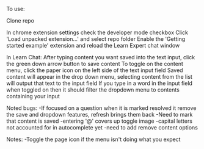 To use:

Clone repo

In chrome extension settings check the developer mode checkbox
Click 'Load unpacked extension...' and select repo folder
Enable the 'Getting started example' extension and reload the Learn Expert chat window

In Learn Chat:
After typing content you want saved into the text input, click the green down arrow button to save content
To toggle on the content menu, click the paper icon on the left side of the text input field
Saved content will appear in the drop down menu, selecting content from the list will output that text to the input field
If you type in a word in the input field when toggled on then it should filter the dropdown menu to contents containing your input

Noted bugs:
-If focused on a question when it is marked resolved it remove the save and dropdown features, refresh brings them back
-Need to mark that content is saved
-entering '@' covers up toggle image
-capital letters not accounted for in autocomplete yet
-need to add remove content options

Notes:
-Toggle the page icon if the menu isn't doing what you expect
